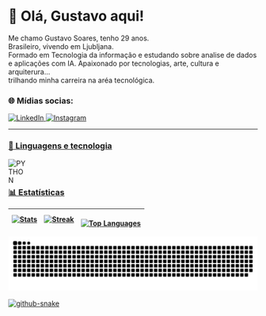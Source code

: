 # 💫 Olá, Gustavo aqui!

Me chamo Gustavo Soares, tenho 29 anos.<br>Brasileiro, vivendo em Ljubljana.<br> Formado em Tecnologia da informação e estudando sobre analise de dados e aplicações com IA. Apaixonado por tecnologias, arte, cultura e arquiterura... <br>trilhando minha carreira na aréa tecnológica.

### 🌐 Mídias socias:
<p align="left">
      <a href="https://www.linkedin.com/in/gustavo-costa-3a1862339/">
  <img 
       alt="LinkedIn" 
       title = 'Linkedin profile' 
       src="https://img.shields.io/badge/LinkedIn-blue?logo=linkedIn&logoColor=white&style=for-the-badge" />
</a>
      <a href="https://www.instagram.com/gussuvivor?igsh=ZDRweWNuYTFhcmhp&utm_source=qr">
         <img 
         alt="Instagram" 
         title="Follow me on intagram" 
         src="https://img.shields.io/badge/Instagram-red?logo=instagram&logoColor=white&style=for-the-badge" />

---

### 🤖 Linguagens e tecnologia

<p>
    <img
    align = 'left'
    alt = 'PYTHON'
    title = 'PYTHON'
    width = '35px'
    style = 'padding-right: 10pc;' 
    src="https://cdn.jsdelivr.net/gh/devicons/devicon@latest/icons/python/python-original-wordmark.svg" 
    />

<br/>
<br/>


### 📊 Estatísticas

![Stats](https://github-readme-stats.vercel.app/api?username=Gus96costa&theme=tokyonight&hide_border=false&include_all_commits=true&count_private=false&locale=pt-br) | ![Streak](https://nirzak-streak-stats.vercel.app/?user=Gus96costa&theme=tokyonight&hide_border=false&locale=pt-br) |<br/> ![Top Languages](https://github-readme-stats.vercel.app/api/top-langs/?username=Gus96costa&theme=tokyonight&hide_border=false&include_all_commits=true&count_private=false&layout=compact&locale=pt-br) |
---------------------------------------------------------------------------------------------------------|-----------------------------------------------------------------------------------------|----------------------------------------------------------------------------------------------------------------------------------------------------------------|



<picture>
  <source 
  media="(prefers-color-scheme: dark)"
  srcset="https://raw.githubusercontent.com/Gus96costa/us96costa/output/github-snake-dark.svg" />
  <source 
  media="(prefers-color-scheme: light)" 
  srcset="https://raw.githubusercontent.com/Gus96costa/Gus96costa/output/github-snake.svg" />
  <img 
  alt="github-snake"
   src="https://raw.githubusercontent.com/Gus96costa/Gus96costa/output/github-snake.svg" />

   <img 
  alt ="github-snake"
  srcset = "https://raw.githubusercontent.com/Gus96costa/Gus96costa/output/github-snake.svg" 
/>
</picture>
